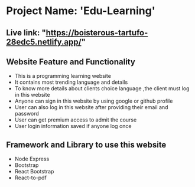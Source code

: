 # Project Name: 'Edu-Learning'



## Live link: "https://boisterous-tartufo-28edc5.netlify.app/"



## Website Feature and Functionality
* This is a programming learning website
* It contains most trending language and details
* To know more details about clients choice language ,the client must log in this website
* Anyone can sign in this website by using google or github profile
* User can also log in this website after providing their email and password
* User can get premium access to admit the course
* User login information saved if anyone log once



## Framework and Library to use this website
* Node Express 
* Bootstrap
* React Bootstrap
* React-to-pdf





